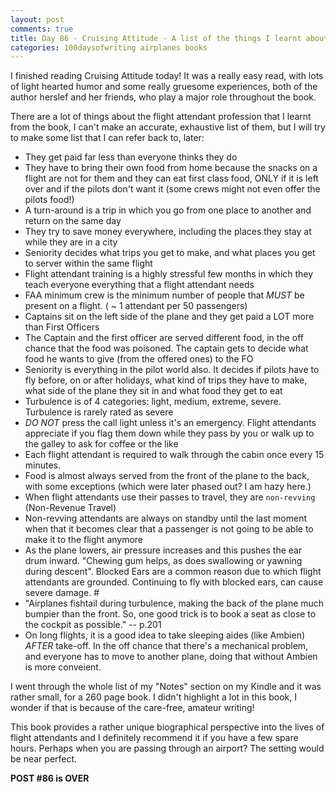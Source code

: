 ```yaml
---
layout: post
comments: true
title: Day 86 - Cruising Attitude - A list of the things I learnt about flight atttendants and flying
categories: 100daysofwriting airplanes books
---
```


I finished reading Cruising Attitude today! It was a really easy read, with lots
of light hearted humor and some really gruesome experiences, both of the author
herslef and her friends, who play a major role throughout the book.

There are a lot of things about the flight attendant profession that I learnt
from the book, I can't make an accurate, exhaustive list of them, but I will try
to make some list that I can refer back to, later:

* They get paid far less than everyone thinks they do
* They have to bring their own food from home because the snacks on a flight are
    not for them and they can eat first class food, ONLY if it is left over and
    if the pilots don't want it (some crews might not even offer the pilots
    food!)
* A turn-around is a trip in which you go from one place to another and return
    on the same day
* They try to save money everywhere, including the places they stay at while
    they are in a city
* Seniority decides what trips you get to make, and what places you get to
    server within the same flight
* Flight attendant training is a highly stressful few months in which they teach
    everyone everything that a flight attendant needs
* FAA minimum crew is the minimum number of people that _MUST_ be present on a
    flight. ( ~ 1 attendant per 50 passengers)
* Captains sit on the left side of the plane and they get paid a LOT more than
    First Officers
* The Captain and the first officer are served different food, in the off chance
    that the food was poisoned. The captain gets to decide what food he wants to
    give (from the offered ones) to the FO
* Seniority is everything in the pilot world also. It decides if pilots have to
    fly before, on or after holidays, what kind of trips they have to make, what
    side of the plane they sit in and what food they get to eat
* Turbulence is of 4 categories: light, medium, extreme, severe. Turbulence is
    rarely rated as severe
* _DO NOT_ press the call light unless it's an emergency. Flight attendants
    appreciate if you flag them down while they pass by you or walk up to the
    galley to ask for coffee or the like
* Each flight attendant is required to walk through the cabin once every 15
    minutes.
* Food is almost always served from the front of the plane to the back, with
    some exceptions (which were later phased out? I am hazy here.)
* When flight attendants use their passes to travel, they are `non-revving`
    (Non-Revenue Travel)
* Non-revving attendants are always on standby until the last moment when that
    it becomes clear that a passenger is not going to be able to make it to the
    flight anymore
* As the plane lowers, air pressure increases and this pushes the ear drum
    inward. "Chewing gum helps, as does swallowing or yawning during descent".
    Blocked Ears are a common reason due to which flight attendants are
    grounded. Continuing to fly with blocked ears, can cause severe damage. #
* "Airplanes fishtail during turbulence, making the back of the plane much
    bumpier than the front. So, one good trick is to book a seat as close to the
    cockpit as possible." -- p.201
* On long flights, it is a good idea to take sleeping aides (like Ambien)
    _AFTER_ take-off. In the off chance that there's a mechanical problem, and
    everyone has to move to another plane, doing that without Ambien is more
    conveient.

I went through the whole list of my "Notes" section on my Kindle and it was
rather small, for a 260 page book. I didn't highlight a lot in this book, I
wonder if that is because of the care-free, amateur writing!

This book provides a rather unique biographical perspective into the lives of
flight attendants and I definitely recommend it if you have a few spare hours.
Perhaps when you are passing through an airport? The setting would be near
perfect.

**POST #86 is OVER**
